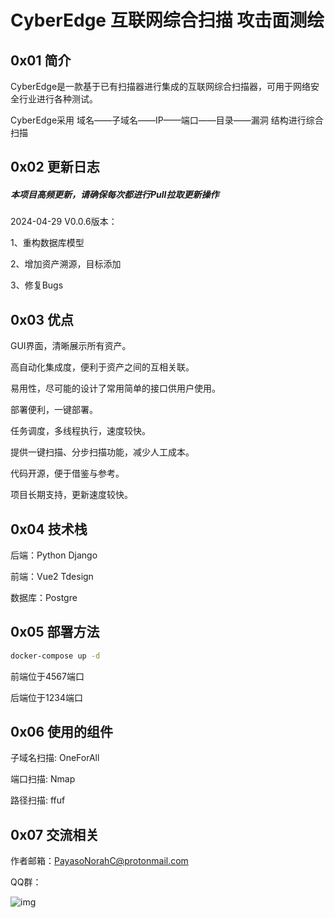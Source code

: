 # CyberEdge 互联网综合扫描 攻击面测绘

## 0x01 简介

CyberEdge是一款基于已有扫描器进行集成的互联网综合扫描器，可用于网络安全行业进行各种测试。

CyberEdge采用 域名——子域名——IP——端口——目录——漏洞 结构进行综合扫描

## 0x02 更新日志

##### 本项目高频更新，请确保每次都进行Pull拉取更新操作

2024-04-29 V0.0.6版本：

1、重构数据库模型

2、增加资产溯源，目标添加

3、修复Bugs

## 0x03 优点

GUI界面，清晰展示所有资产。

高自动化集成度，便利于资产之间的互相关联。

易用性，尽可能的设计了常用简单的接口供用户使用。

部署便利，一键部署。

任务调度，多线程执行，速度较快。

提供一键扫描、分步扫描功能，减少人工成本。

代码开源，便于借鉴与参考。

项目长期支持，更新速度较快。

## 0x04 技术栈

后端：Python Django

前端：Vue2 Tdesign

数据库：Postgre

## 0x05 部署方法

```bash
docker-compose up -d
```

前端位于4567端口

后端位于1234端口

## 0x06 使用的组件

子域名扫描: OneForAll

端口扫描: Nmap

路径扫描: ffuf

## 0x07 交流相关

作者邮箱：PayasoNorahC@protonmail.com

QQ群：

![img](https://raw.githubusercontent.com/ZacharyZcR/CyberEdge/main/image/QQ.jpg)
